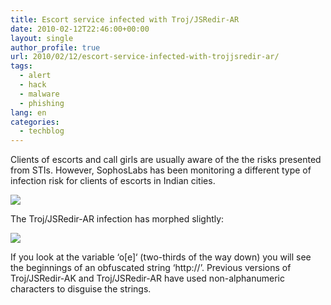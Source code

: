 ```yaml
---
title: Escort service infected with Troj/JSRedir-AR
date: 2010-02-12T22:46:00+00:00
layout: single
author_profile: true
url: 2010/02/12/escort-service-infected-with-trojjsredir-ar/
tags:
  - alert
  - hack
  - malware
  - phishing
lang: en
categories: 
  - techblog
---
```

Clients of escorts and call girls are usually aware of the the risks presented from STIs. However, SophosLabs has been monitoring a different type of infection risk for clients of escorts in Indian cities.

[![](http://2.bp.blogspot.com/_vaUVXcmC3OI/S3XS0KvqVpI/AAAAAAAAA7I/tohYkjr59E4/s640/callgirl.jpg)](http://2.bp.blogspot.com/_vaUVXcmC3OI/S3XS0KvqVpI/AAAAAAAAA7I/tohYkjr59E4/s1600-h/callgirl.jpg)

The Troj/JSRedir-AR infection has morphed slightly:

[![](http://1.bp.blogspot.com/_vaUVXcmC3OI/S3XS14pKsAI/AAAAAAAAA7Q/MDS-cVquuYo/s640/jsredir-ar.jpg)](http://1.bp.blogspot.com/_vaUVXcmC3OI/S3XS14pKsAI/AAAAAAAAA7Q/MDS-cVquuYo/s1600-h/jsredir-ar.jpg)

If you look at the variable ‘o[e]‘ (two-thirds of the way down) you will see the beginnings of an obfuscated string ‘http://’. Previous versions of Troj/JSRedir-AK and Troj/JSRedir-AR have used non-alphanumeric characters to disguise the strings.  
